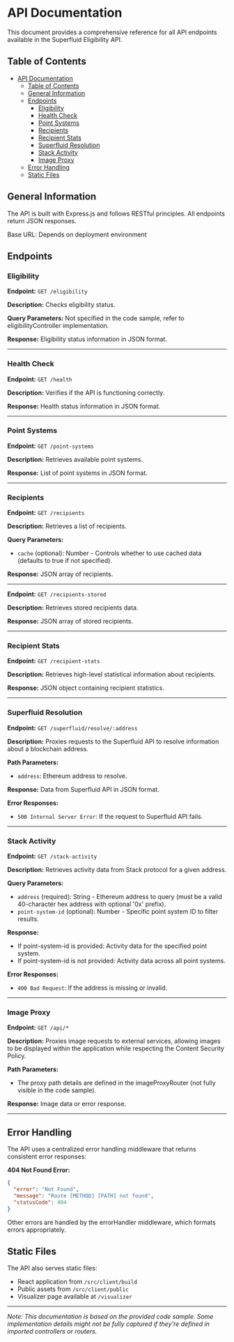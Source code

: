 # API Documentation

This document provides a comprehensive reference for all API endpoints available in the Superfluid Eligibility API.

## Table of Contents

- [API Documentation](#api-documentation)
  - [Table of Contents](#table-of-contents)
  - [General Information](#general-information)
  - [Endpoints](#endpoints)
    - [Eligibility](#eligibility)
    - [Health Check](#health-check)
    - [Point Systems](#point-systems)
    - [Recipients](#recipients)
    - [Recipient Stats](#recipient-stats)
    - [Superfluid Resolution](#superfluid-resolution)
    - [Stack Activity](#stack-activity)
    - [Image Proxy](#image-proxy)
  - [Error Handling](#error-handling)
  - [Static Files](#static-files)

## General Information

The API is built with Express.js and follows RESTful principles. All endpoints return JSON responses.

Base URL: Depends on deployment environment

## Endpoints

### Eligibility

**Endpoint:** `GET /eligibility`

**Description:** Checks eligibility status.

**Query Parameters:** Not specified in the code sample, refer to eligibilityController implementation.

**Response:** Eligibility status information in JSON format.

---

### Health Check

**Endpoint:** `GET /health`

**Description:** Verifies if the API is functioning correctly.

**Response:** Health status information in JSON format.

---

### Point Systems

**Endpoint:** `GET /point-systems`

**Description:** Retrieves available point systems.

**Response:** List of point systems in JSON format.

---

### Recipients

**Endpoint:** `GET /recipients`

**Description:** Retrieves a list of recipients.

**Query Parameters:**
- `cache` (optional): Number - Controls whether to use cached data (defaults to true if not specified).

**Response:** JSON array of recipients.

---

**Endpoint:** `GET /recipients-stored`

**Description:** Retrieves stored recipients data.

**Response:** JSON array of stored recipients.

---

### Recipient Stats

**Endpoint:** `GET /recipient-stats`

**Description:** Retrieves high-level statistical information about recipients.

**Response:** JSON object containing recipient statistics.

---

### Superfluid Resolution

**Endpoint:** `GET /superfluid/resolve/:address`

**Description:** Proxies requests to the Superfluid API to resolve information about a blockchain address.

**Path Parameters:**
- `address`: Ethereum address to resolve.

**Response:** Data from Superfluid API in JSON format.

**Error Responses:**
- `500 Internal Server Error`: If the request to Superfluid API fails.

---

### Stack Activity

**Endpoint:** `GET /stack-activity`

**Description:** Retrieves activity data from Stack protocol for a given address.

**Query Parameters:**
- `address` (required): String - Ethereum address to query (must be a valid 40-character hex address with optional '0x' prefix).
- `point-system-id` (optional): Number - Specific point system ID to filter results.

**Response:** 
- If point-system-id is provided: Activity data for the specified point system.
- If point-system-id is not provided: Activity data across all point systems.

**Error Responses:**
- `400 Bad Request`: If the address is missing or invalid.

---

### Image Proxy

**Endpoint:** `GET /api/*`

**Description:** Proxies image requests to external services, allowing images to be displayed within the application while respecting the Content Security Policy.

**Path Parameters:**
- The proxy path details are defined in the imageProxyRouter (not fully visible in the code sample).

**Response:** Image data or error response.

---

## Error Handling

The API uses a centralized error handling middleware that returns consistent error responses:

**404 Not Found Error:**
```json
{
  "error": "Not Found",
  "message": "Route [METHOD] [PATH] not found",
  "statusCode": 404
}
```

Other errors are handled by the errorHandler middleware, which formats errors appropriately.

## Static Files

The API also serves static files:
- React application from `/src/client/build`
- Public assets from `/src/client/public`
- Visualizer page available at `/visualizer`

---

*Note: This documentation is based on the provided code sample. Some implementation details might not be fully captured if they're defined in imported controllers or routers.* 